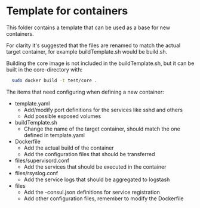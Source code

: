 # Template for containers

This folder contains a template that can be used as a base for new containers.

For clarity it's suggested that the files are renamed to match the actual
target container, for example buildTemplate.sh would be build<Container>.sh.

Building the core image is not included in the buildTemplate.sh, but it can 
be built in the core-directory with:

```bash
  sudo docker build -t test/core .
```

The items that need configuring when defining a new container:
  - template.yaml
    * Add/modify port definitions for the services like sshd and others
    * Add possible exposed volumes
  - buildTemplate.sh
    * Change the name of the target container, should match the one defined
      in template.yaml
  - Dockerfile
    * Add the actual build of the container
    * Add the configuration files that should be transferred
  - files/supervisord.conf
    * Add the services that should be executed in the container
  - files/rsyslog.conf
    * Add the service logs that should be aggregated to logstash
  - files
    * Add the <service>-consul.json definitions for service registration
    * Add other configuration files, remember to modify the Dockerfile
